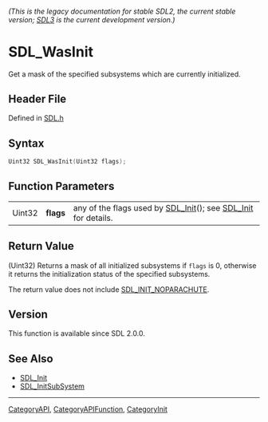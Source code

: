 ###### (This is the legacy documentation for stable SDL2, the current stable version; [SDL3](https://wiki.libsdl.org/SDL3/) is the current development version.)
# SDL_WasInit

Get a mask of the specified subsystems which are currently initialized.

## Header File

Defined in [SDL.h](https://github.com/libsdl-org/SDL/blob/SDL2/include/SDL.h)

## Syntax

```c
Uint32 SDL_WasInit(Uint32 flags);
```

## Function Parameters

|        |           |                                                                                        |
| ------ | --------- | -------------------------------------------------------------------------------------- |
| Uint32 | **flags** | any of the flags used by [SDL_Init](SDL_Init)(); see [SDL_Init](SDL_Init) for details. |

## Return Value

(Uint32) Returns a mask of all initialized subsystems if `flags` is 0,
otherwise it returns the initialization status of the specified subsystems.

The return value does not include
[SDL_INIT_NOPARACHUTE](SDL_INIT_NOPARACHUTE).

## Version

This function is available since SDL 2.0.0.

## See Also

- [SDL_Init](SDL_Init)
- [SDL_InitSubSystem](SDL_InitSubSystem)

----
[CategoryAPI](CategoryAPI), [CategoryAPIFunction](CategoryAPIFunction), [CategoryInit](CategoryInit)

